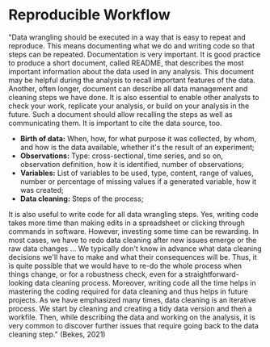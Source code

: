 # Reproducible Workflow

"Data wrangling should be executed in a way that is easy to repeat and reproduce. This means documenting what we do and writing code so that steps can be repeated. Documentation is very important. It is good practice to produce a short document, called README, that describes the most important information about the data used in any analysis. This document may be helpful during the analysis to recall important features of the data. Another, often longer, document can describe all data management and cleaning steps we have done. It is also essential to enable other analysts to check your work, replicate your analysis, or build on your analysis in the future. Such a document should allow recalling the steps as well as communicating them. It is important to cite the data source, too.

* **Birth of data:** When, how, for what purpose it was collected, by whom, and how is the data available, whether it's the result of an experiment;
* **Observations:** Type: cross-sectional, time series, and so on, observation definition, how it is identified, number of observations;
* **Variables:** List of variables to be used, type, content, range of values, number or percentage of missing values if a generated variable, how it was created;
* **Data cleaning:** Steps of the process;

It is also useful to write code for all data wrangling steps. Yes, writing code takes more time than making edits in a spreadsheet or clicking through commands in software. However, investing some time can be rewarding. In most cases, we have to redo data cleaning after new issues emerge or the raw data changes ... We typically don't know in advance what data cleaning decisions we'll have to make and what their consequences will be. Thus, it is quite possible that we would have to re-do the whole process when things change, or for a robustness check, even for a straightforward-looking data cleaning process. Moreover, writing code all the time helps in mastering the coding required for data cleaning and thus helps in future projects. As we have emphasized many times, data cleaning is an iterative process. We start by cleaning and creating a tidy data version and then a workfile. Then, while describing the data and working on the analysis, it is very common to discover further issues that require going back to the data cleaning step." (Bekes, 2021)
